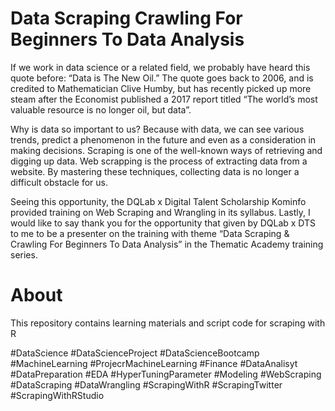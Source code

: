 # Data Scraping Crawling For Beginners To Data Analysis

If we work in data science or a related field, we probably have heard this quote before: “Data is The New Oil.” 
The quote goes back to 2006, and is credited to Mathematician Clive Humby, but has recently picked up more steam after the Economist published a 2017 report titled “The world’s most valuable resource is no longer oil, but data”. 

Why is data so important to us? Because with data, we can see various trends, predict a phenomenon in the future and even as a consideration in making decisions.
Scraping is one of the well-known ways of retrieving and digging up data. Web scrapping is the process of extracting data from a website. By mastering these techniques, collecting data is no longer a difficult obstacle for us.

Seeing this opportunity, the DQLab x Digital Talent Scholarship Kominfo provided training on Web Scraping and Wrangling in its syllabus.
Lastly, I would like to say thank you for the opportunity that given by DQLab x DTS to me to be a presenter on the training with theme “Data Scraping & Crawling For Beginners To Data Analysis” in the Thematic Academy training series.

# About

This repository contains learning materials and script code for scraping with R

#DataScience #DataScienceProject #DataScienceBootcamp #MachineLearning #ProjecrMachineLearning #Finance #DataAnalisyt #DataPreparation #EDA #HyperTuningParameter #Modeling #WebScraping #DataScraping #DataWrangling #ScrapingWithR #ScrapingTwitter #ScrapingWithRStudio
